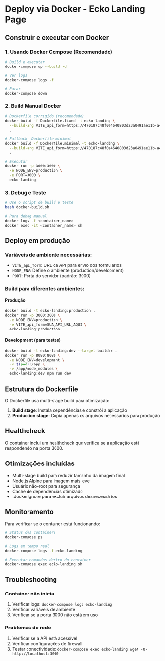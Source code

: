 # Deploy via Docker - Ecko Landing Page

## Construir e executar com Docker

### 1. Usando Docker Compose (Recomendado)

```bash
# Build e executar
docker-compose up --build -d

# Ver logs
docker-compose logs -f

# Parar
docker-compose down
```

### 2. Build Manual Docker

```bash
# Dockerfile corrigido (recomendado)
docker build -f Dockerfile.fixed -t ecko-landing \
  --build-arg VITE_api_form=https://470187c48f0a4640803d23a0491ae11b-a421d35e00a9431bb90c3d034.fly.dev/api/leads \
  .

# Fallback: Dockerfile minimal
docker build -f Dockerfile.minimal -t ecko-landing \
  --build-arg VITE_api_form=https://470187c48f0a4640803d23a0491ae11b-a421d35e00a9431bb90c3d034.fly.dev/api/leads \
  .

# Executar
docker run -p 3000:3000 \
  -e NODE_ENV=production \
  -e PORT=3000 \
  ecko-landing
```

### 3. Debug e Teste

```bash
# Use o script de build e teste
bash docker-build.sh

# Para debug manual
docker logs -f <container_name>
docker exec -it <container_name> sh
```

## Deploy em produção

### Variáveis de ambiente necessárias:

- `VITE_api_form`: URL da API para envio dos formulários
- `NODE_ENV`: Define o ambiente (production/development)
- `PORT`: Porta do servidor (padrão: 3000)

### Build para diferentes ambientes:

#### Produção

```bash
docker build -t ecko-landing:production .
docker run -p 3000:3000 \
  -e NODE_ENV=production \
  -e VITE_api_form=SUA_API_URL_AQUI \
  ecko-landing:production
```

#### Development (para testes)

```bash
docker build -t ecko-landing:dev --target builder .
docker run -p 8080:8080 \
  -e NODE_ENV=development \
  -v $(pwd):/app \
  -v /app/node_modules \
  ecko-landing:dev npm run dev
```

## Estrutura do Dockerfile

O Dockerfile usa multi-stage build para otimização:

1. **Build stage**: Instala dependências e constrói a aplicação
2. **Production stage**: Copia apenas os arquivos necessários para produção

## Healthcheck

O container inclui um healthcheck que verifica se a aplicação está respondendo na porta 3000.

## Otimizações incluídas

- Multi-stage build para reduzir tamanho da imagem final
- Node.js Alpine para imagem mais leve
- Usuário não-root para segurança
- Cache de dependências otimizado
- .dockerignore para excluir arquivos desnecessários

## Monitoramento

Para verificar se o container está funcionando:

```bash
# Status dos containers
docker-compose ps

# Logs em tempo real
docker-compose logs -f ecko-landing

# Executar comandos dentro do container
docker-compose exec ecko-landing sh
```

## Troubleshooting

### Container não inicia

1. Verificar logs: `docker-compose logs ecko-landing`
2. Verificar variáveis de ambiente
3. Verificar se a porta 3000 não está em uso

### Problemas de rede

1. Verificar se a API está acessível
2. Verificar configurações de firewall
3. Testar conectividade: `docker-compose exec ecko-landing wget -O- http://localhost:3000`
